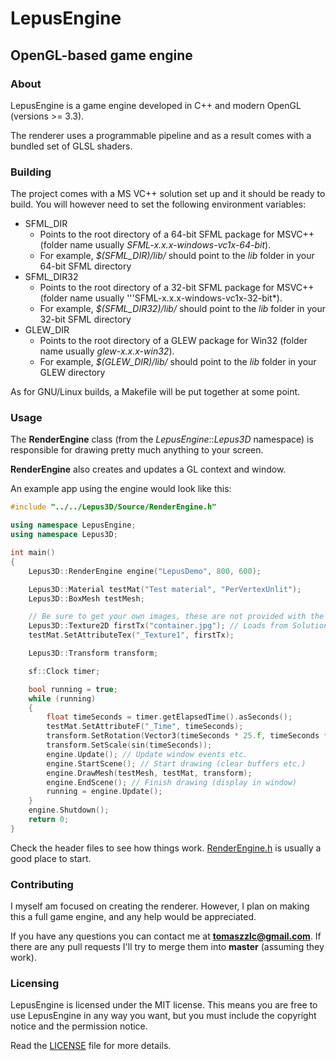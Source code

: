 # LepusEngine
## OpenGL-based game engine
### About
LepusEngine is a game engine developed in C++ and modern OpenGL (versions >= 3.3).

The renderer uses a programmable pipeline and as a result comes with a bundled set of GLSL shaders.

### Building
The project comes with a MS VC++ solution set up and it should be ready to build. You will however need to set the following environment variables:
* SFML_DIR
	* Points to the root directory of a 64-bit SFML package for MSVC++ (folder name usually *SFML-x.x.x-windows-vc1x-64-bit*).
	* For example, *$(SFML_DIR)/lib/* should point to the *lib* folder in your 64-bit SFML directory
* SFML_DIR32
	* Points to the root directory of a 32-bit SFML package for MSVC++ (folder name usually '''SFML-x.x.x-windows-vc1x-32-bit*).
	* For example, *$(SFML_DIR32)/lib/* should point to the *lib* folder in your 32-bit SFML directory
* GLEW_DIR
	* Points to the root directory of a GLEW package for Win32 (folder name usually *glew-x.x.x-win32*).
	* For example, *$(GLEW_DIR)/lib/* should point to the *lib* folder in your GLEW directory

As for GNU/Linux builds, a Makefile will be put together at some point.

### Usage
The __RenderEngine__ class (from the _LepusEngine_::_Lepus3D_ namespace) is responsible for drawing pretty much anything to your screen.

__RenderEngine__ also creates and updates a GL context and window.

An example app using the engine would look like this:

```c++
#include "../../Lepus3D/Source/RenderEngine.h"

using namespace LepusEngine;
using namespace Lepus3D;

int main()
{
	Lepus3D::RenderEngine engine("LepusDemo", 800, 600);

	Lepus3D::Material testMat("Test material", "PerVertexUnlit");
	Lepus3D::BoxMesh testMesh;

	// Be sure to get your own images, these are not provided with the Git repository
	Lepus3D::Texture2D firstTx("container.jpg"); // Loads from Solution/Content/
	testMat.SetAttributeTex("_Texture1", firstTx);

	Lepus3D::Transform transform;

	sf::Clock timer;

	bool running = true;
	while (running)
	{
		float timeSeconds = timer.getElapsedTime().asSeconds();
		testMat.SetAttributeF("_Time", timeSeconds);
		transform.SetRotation(Vector3(timeSeconds * 25.f, timeSeconds * 50.f, 0.f));
		transform.SetScale(sin(timeSeconds));
		engine.Update(); // Update window events etc.
		engine.StartScene(); // Start drawing (clear buffers etc.)
		engine.DrawMesh(testMesh, testMat, transform);
		engine.EndScene(); // Finish drawing (display in window)
		running = engine.Update();
	}
	engine.Shutdown();
	return 0;
}
```

Check the header files to see how things work. [RenderEngine.h](https://github.com/tomezpl/LepusEngine/blob/master/Lepus3D/Source/RenderEngine.h) is usually a good place to start.

### Contributing
I myself am focused on creating the renderer. However, I plan on making this a full game engine, and any help would be appreciated.

If you have any questions you can contact me at **tomaszzlc@gmail.com**. If there are any pull requests I'll try to merge them into **master** (assuming they work).

### Licensing
LepusEngine is licensed under the MIT license. This means you are free to use LepusEngine in any way you want, but you must include the copyright notice and the permission notice.

Read the [LICENSE](https://github.com/tomezpl/LepusEngine/blob/master/LICENSE) file for more details.